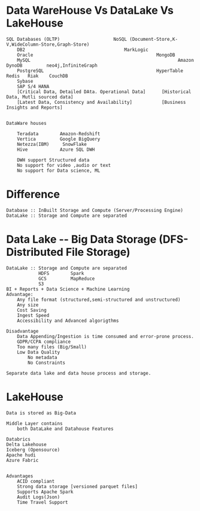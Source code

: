 # Data WareHouse Vs DataLake Vs LakeHouse

    SQL Databases (OLTP)                    NoSQL (Document-Store,K-V,WideColumn-Store,Graph-Store)
        DB2                                     MarkLogic
        Oracle                                              MongoDB
        MySQL                                                       Amazon DynoDB         neo4j,InfiniteGraph 
        PostgreSQL                                          HyperTable  Redis   Riak    CouchDB
        Sybase
        SAP S/4 HANA
        [Critical Data, Detailed DAta. Operational Data]      [Historical Data, Mutli sourced data]
        [Latest Data, Consistency and Availability]           [Business Insights and Reports]


    DataWare houses

        Teradata        Amazon-Redshift
        Vertica         Google BigQuery
        Netezza(IBM)     SnowFlake
        Hive            Azure SQL DWH

        DWH support Structured data
        No support for video ,audio or text
        No support for Data science, ML

# Difference
    Database :: InBuilt Storage and Compute (Server/Processing Engine)
    DataLake :: Storage and Compute are separated
      

# Data Lake -- Big Data Storage (DFS- Distributed File Storage)
   

    DataLake :: Storage and Compute are separated
                HDFS        Spark
                GCS         MapReduce
                S3      
    BI + Reports + Data Science + Machine Learning 
    Advantage:
        Any file format (structured,semi-structured and unstructured)
        Any size
        Cost Saving
        Ingest Speed
        Accessibility and Advanced algorigthms

    Disadvantage
        Data Appending/Ingestion is time consumed and error-prone process.
        GDPR/CCPA compliance
        Too many files (Big/Small)
        Low Data Quality
            No metadata
            No Constraints

    Separate data lake and data house process and storage.
# LakeHouse

    Data is stored as Big-Data

    Middle Layer contains 
        both DataLake and Datahouse Features
    
    Databrics
    Delta Lakehouse
    Iceberg (Opensource)
    Apache hudi 
    Azure Fabric


    Advantages
        ACID compliant
        Strong data storage [versioned parquet files]
        Supports Apache Spark
        Audit Logs(Json)
        Time Travel Support
